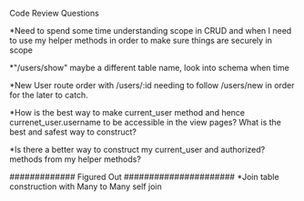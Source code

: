Code Review Questions

*Need to spend some time understanding scope in CRUD and when I need to use my helper methods in order to make sure things are securely in scope

*"/users/show"  maybe a different table name, look into schema when time     <!-- Could not get created at to work, inquire??? -->

*New User route order with /users/:id needing to follow /users/new in order for the later to catch.

*How is the best way to make current_user method and hence currenet_user.username to be accessible in the view pages?  What is the best and safest way to construct?

*Is there a better way to construct my current_user and authorized? methods from my helper methods?



############# Figured Out ######################
*Join table construction with Many to Many self join
